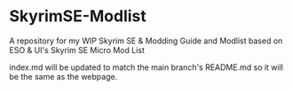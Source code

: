 # SkyrimSE-Modlist
A repository for my WIP Skyrim SE &amp; Modding Guide and Modlist based on ESO &amp; UI's Skyrim SE Micro Mod List

index.md will be updated to match the main branch's README.md so it will be the same as the webpage.
